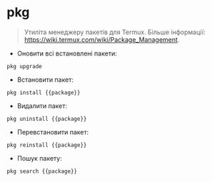 # pkg

> Утиліта менеджеру пакетів для Termux.
> Більше інформації: <https://wiki.termux.com/wiki/Package_Management>.

- Оновити всі встановлені пакети:

`pkg upgrade`

- Встановити пакет:

`pkg install {{package}}`

- Видалити пакет:

`pkg uninstall {{package}}`

- Перевстановити пакет:

`pkg reinstall {{package}}`

- Пошук пакету:

`pkg search {{package}}`
